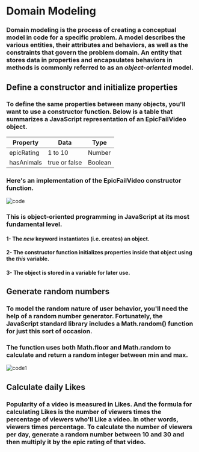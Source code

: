 # Domain Modeling
### Domain modeling is the process of creating a conceptual model in code for a specific problem. A model describes the various entities, their attributes and behaviors, as well as the constraints that govern the problem domain. An entity that stores data in properties and encapsulates behaviors in methods is commonly referred to as an *object-oriented* model.
## Define a constructor and initialize properties
### To define the same properties between many objects, you'll want to use a constructor function. Below is a table that summarizes a JavaScript representation of an EpicFailVideo object.
|Property|Data|Type|
|--------|----|-----|
|epicRating|1 to 10|Number|
|hasAnimals|true or false|Boolean|
### Here's an implementation of the EpicFailVideo constructor function.
![code](https://user-images.githubusercontent.com/70091044/93015271-c83a2080-f5c0-11ea-8358-5dcd103825b8.PNG)
### This is object-oriented programming in JavaScript at its most fundamental level.
#### 1- The *new* keyword instantiates (i.e. creates) an object.
#### 2- The constructor function initializes properties inside that object using the *this* variable.
#### 3- The object is stored in a variable for later use.
## Generate random numbers
### To model the random nature of user behavior, you'll need the help of a random number generator. Fortunately, the JavaScript standard library includes a Math.random() function for just this sort of occasion.
### The function uses both Math.floor and Math.random to calculate and return a random integer between min and max.
![code1](https://user-images.githubusercontent.com/70091044/93015364-878ed700-f5c1-11ea-834d-3595e0808566.PNG)
## Calculate daily Likes
### Popularity of a video is measured in Likes. And the formula for calculating Likes is the number of viewers times the percentage of viewers who'll Like a video. In other words, viewers times percentage. To calculate the number of viewers per day, generate a random number between 10 and 30 and then multiply it by the epic rating of that video.


